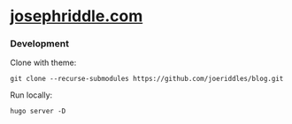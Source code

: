 # [josephriddle.com](https://josephriddle.com)

### Development

Clone with theme:
```shell
git clone --recurse-submodules https://github.com/joeriddles/blog.git
```

Run locally:
```shell
hugo server -D
```
